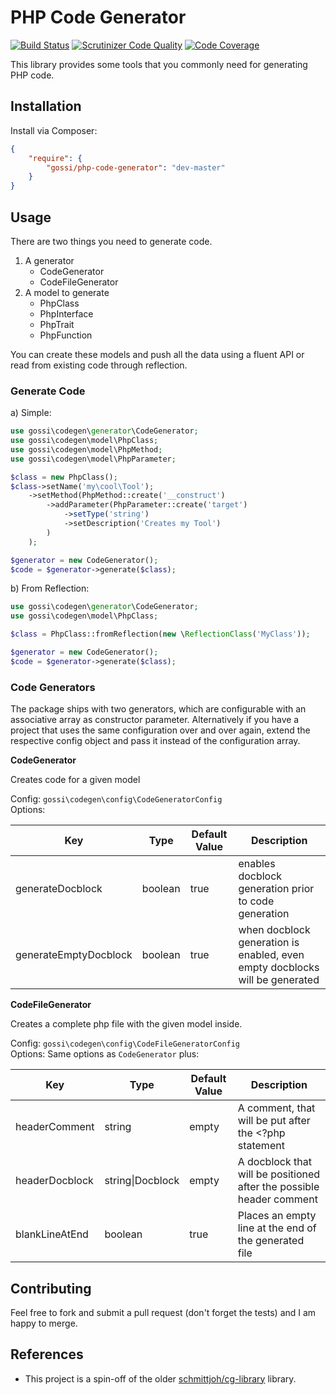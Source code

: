 # PHP Code Generator

[![Build Status](https://travis-ci.org/gossi/php-code-generator.svg?branch=master)](https://travis-ci.org/gossi/php-code-generator)
[![Scrutinizer Code Quality](https://scrutinizer-ci.com/g/gossi/php-code-generator/badges/quality-score.png?b=master)](https://scrutinizer-ci.com/g/gossi/php-code-generator/?branch=master)
[![Code Coverage](https://scrutinizer-ci.com/g/gossi/php-code-generator/badges/coverage.png?b=master)](https://scrutinizer-ci.com/g/gossi/php-code-generator/?branch=master)

This library provides some tools that you commonly need for generating PHP code.

## Installation

Install via Composer:

```json
{
	"require": {
		"gossi/php-code-generator": "dev-master"
	}
}
```

## Usage

There are two things you need to generate code.

1. A generator
	* CodeGenerator
	* CodeFileGenerator
2. A model to generate
	* PhpClass
	* PhpInterface
	* PhpTrait
	* PhpFunction
	
You can create these models and push all the data using a fluent API or read from existing code through reflection.

### Generate Code

a) Simple:

```php
use gossi\codegen\generator\CodeGenerator;
use gossi\codegen\model\PhpClass;
use gossi\codegen\model\PhpMethod;
use gossi\codegen\model\PhpParameter;

$class = new PhpClass();
$class->setName('my\cool\Tool');
	->setMethod(PhpMethod::create('__construct')
		->addParameter(PhpParameter::create('target')
			->setType('string')
			->setDescription('Creates my Tool')
		)
	);	

$generator = new CodeGenerator();
$code = $generator->generate($class);
```

b) From Reflection:

```php
use gossi\codegen\generator\CodeGenerator;
use gossi\codegen\model\PhpClass;

$class = PhpClass::fromReflection(new \ReflectionClass('MyClass'));

$generator = new CodeGenerator();
$code = $generator->generate($class);
```

### Code Generators

The package ships with two generators, which are configurable with an associative array as constructor parameter. Alternatively if you have a project that uses the same configuration over and over again, extend the respective config object and pass it instead of the configuration array.

**CodeGenerator**

Creates code for a given model

Config: `gossi\codegen\config\CodeGeneratorConfig` <br>
Options:

| Key | Type | Default Value | Description |
| --- | ---- | ------------- | ----------- |
| generateDocblock | boolean | true | enables docblock generation prior to code generation |
| generateEmptyDocblock | boolean | true | when docblock generation is enabled, even empty docblocks will be generated |

**CodeFileGenerator**

Creates a complete php file with the given model inside.

Config: `gossi\codegen\config\CodeFileGeneratorConfig` <br>
Options: Same options as `CodeGenerator` plus:

| Key | Type | Default Value | Description |
| --- | ---- | ------------- | ----------- |
| headerComment | string | empty | A comment, that will be put after the <?php statement |
| headerDocblock | string\|Docblock | empty | A docblock that will be positioned after the possible header comment |
| blankLineAtEnd | boolean | true | Places an empty line at the end of the generated file |

## Contributing

Feel free to fork and submit a pull request (don't forget the tests) and I am happy to merge.


## References

- This project is a spin-off of the older [schmittjoh/cg-library](https://github.com/schmittjoh/cg-library) library.
